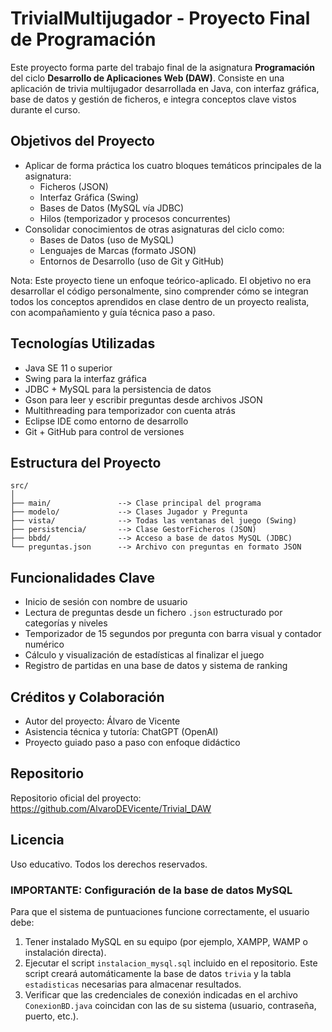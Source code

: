 # TrivialMultijugador - Proyecto Final de Programación

Este proyecto forma parte del trabajo final de la asignatura **Programación** del ciclo **Desarrollo de Aplicaciones Web (DAW)**. Consiste en una aplicación de trivia multijugador desarrollada en Java, con interfaz gráfica, base de datos y gestión de ficheros, e integra conceptos clave vistos durante el curso.

## Objetivos del Proyecto

- Aplicar de forma práctica los cuatro bloques temáticos principales de la asignatura:
  - Ficheros (JSON)
  - Interfaz Gráfica (Swing)
  - Bases de Datos (MySQL vía JDBC)
  - Hilos (temporizador y procesos concurrentes)
- Consolidar conocimientos de otras asignaturas del ciclo como:
  - Bases de Datos (uso de MySQL)
  - Lenguajes de Marcas (formato JSON)
  - Entornos de Desarrollo (uso de Git y GitHub)

Nota: Este proyecto tiene un enfoque teórico-aplicado. El objetivo no era desarrollar el código personalmente, sino comprender cómo se integran todos los conceptos aprendidos en clase dentro de un proyecto realista, con acompañamiento y guía técnica paso a paso.

## Tecnologías Utilizadas

- Java SE 11 o superior
- Swing para la interfaz gráfica
- JDBC + MySQL para la persistencia de datos
- Gson para leer y escribir preguntas desde archivos JSON
- Multithreading para temporizador con cuenta atrás
- Eclipse IDE como entorno de desarrollo
- Git + GitHub para control de versiones

## Estructura del Proyecto

```
src/
│
├── main/               --> Clase principal del programa
├── modelo/             --> Clases Jugador y Pregunta
├── vista/              --> Todas las ventanas del juego (Swing)
├── persistencia/       --> Clase GestorFicheros (JSON)
├── bbdd/               --> Acceso a base de datos MySQL (JDBC)
└── preguntas.json      --> Archivo con preguntas en formato JSON
```

## Funcionalidades Clave

- Inicio de sesión con nombre de usuario
- Lectura de preguntas desde un fichero `.json` estructurado por categorías y niveles
- Temporizador de 15 segundos por pregunta con barra visual y contador numérico
- Cálculo y visualización de estadísticas al finalizar el juego
- Registro de partidas en una base de datos y sistema de ranking

## Créditos y Colaboración

- Autor del proyecto: Álvaro de Vicente
- Asistencia técnica y tutoría: ChatGPT (OpenAI)
- Proyecto guiado paso a paso con enfoque didáctico

## Repositorio

Repositorio oficial del proyecto:  
https://github.com/AlvaroDEVicente/Trivial_DAW

## Licencia

Uso educativo. Todos los derechos reservados.

### IMPORTANTE: Configuración de la base de datos MySQL

Para que el sistema de puntuaciones funcione correctamente, el usuario debe:

1. Tener instalado MySQL en su equipo (por ejemplo, XAMPP, WAMP o instalación directa).
2. Ejecutar el script `instalacion_mysql.sql` incluido en el repositorio. Este script creará automáticamente la base de datos `trivia` y la tabla `estadisticas` necesarias para almacenar resultados.
3. Verificar que las credenciales de conexión indicadas en el archivo `ConexionBD.java` coincidan con las de su sistema (usuario, contraseña, puerto, etc.).

